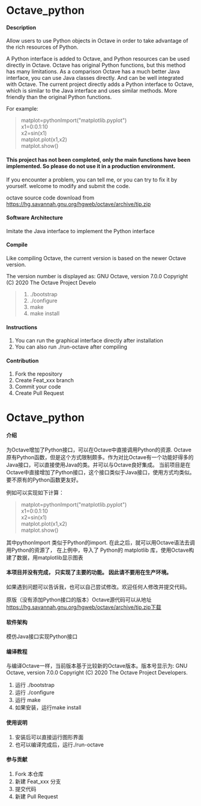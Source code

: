# Octave_python

#### Description
Allow users to use Python objects in Octave in order to take advantage of the rich resources of Python.

A Python interface is added to Octave, and Python resources can be used directly in Octave. Octave has original Python functions, but this method has many limitations. As a comparison Octave has a much better Java interface, you can use Java classes directly. And can be well integrated with Octave. The current project directly adds a Python interface to Octave, which is similar to the Java interface and uses similar methods. More friendly than the original Python functions.

For example:  

> matplot=pythonImport("matplotlib.pyplot")  
> x1=0:0.1:10  
> x2=sin(x1)  
> matplot.plot(x1,x2)  
> matplot.show()  

#### This project has not been completed, only the main functions have been implemented. So please do not use it in a production environment.

If you encounter a problem, you can tell me, or you can try to fix it by yourself. welcome to modify and submit the code.

octave source code download from https://hg.savannah.gnu.org/hgweb/octave/archive/tip.zip

#### Software Architecture
Imitate the Java interface to implement the Python interface

#### Compile

Like compiling Octave, the current version is based on the newer Octave version. 

The version number is displayed as:
GNU Octave, version 7.0.0
Copyright (C) 2020 The Octave Project Develo

> 1.  ./bootstrap 
> 2.  ./configure 
> 3.  make 
> 4.  make install 

#### Instructions

1. You can run the graphical interface directly after installation
2. You can also run ./run-octave after compiling

#### Contribution

1.  Fork the repository
2.  Create Feat_xxx branch
3.  Commit your code
4.  Create Pull Request



# Octave_python

#### 介绍
为Octave增加了Python接口，可以在Octave中直接调用Python的资源.
Octave原有Python函数，但是这个方式限制颇多。作为对比Octave有一个功能好得多的Java接口，可以直接使用Java的类。并可以与Octave良好集成。
当前项目是在Octave中直接增加了Python接口，这个接口类似于Java接口，使用方式均类似。要不原有的Python函数更友好。 

例如可以实现如下计算：

> matplot=pythonImport("matplotlib.pyplot")  
> x1=0:0.1:10  
> x2=sin(x1)  
> matplot.plot(x1,x2)  
> matplot.show()  
  
其中pythonImport 类似于Python的import.
在此之后，就可以用Octave语法去调用Python的资源了， 在上例中，导入了 Python的 matplotlib 库，使用Octave构建了数据，用matplotlib显示图表

#### 本项目并没有完成， 只实现了主要的功能。 因此请不要用在生产环境。

如果遇到问题可以告诉我，也可以自己尝试修改。欢迎任何人修改并提交代码。

原版（没有添加Python接口的版本）Octave源代码可以从地址 https://hg.savannah.gnu.org/hgweb/octave/archive/tip.zip下载

#### 软件架构
模仿Java接口实现Python接口


#### 编译教程

与编译Octave一样，当前版本基于比较新的Octave版本。版本号显示为:
GNU Octave, version 7.0.0
Copyright (C) 2020 The Octave Project Developers.


1.  运行 ./bootstrap
2.  运行 ./configure
3.  运行 make
4.  如果安装，运行make install

#### 使用说明

1.  安装后可以直接运行图形界面
2.  也可以编译完成后，运行./run-octave

#### 参与贡献

1.  Fork 本仓库
2.  新建 Feat_xxx 分支
3.  提交代码
4.  新建 Pull Request


